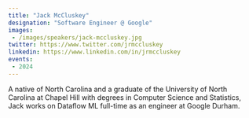 ```yaml
---
title: "Jack McCluskey"
designation: "Software Engineer @ Google"
images:
 - /images/speakers/jack-mccluskey.jpg
twitter: https://www.twitter.com/jrmccluskey
linkedin: https://www.linkedin.com/in/jrmccluskey
events:
 - 2024
---
```


A native of North Carolina and a graduate of the University of North Carolina at Chapel Hill with degrees in Computer Science and Statistics, Jack works on Dataflow ML full-time as an engineer at Google Durham.